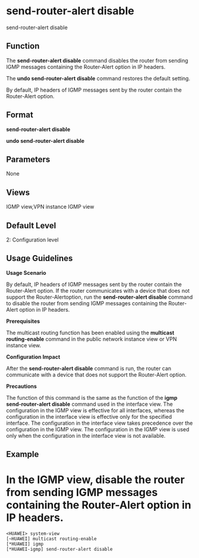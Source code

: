 send-router-alert disable
=========================

send-router-alert disable

Function
--------



The **send-router-alert disable** command disables the router from sending IGMP messages containing the Router-Alert option in IP headers.

The **undo send-router-alert disable** command restores the default setting.



By default, IP headers of IGMP messages sent by the router contain the Router-Alert option.


Format
------

**send-router-alert disable**

**undo send-router-alert disable**


Parameters
----------

None

Views
-----

IGMP view,VPN instance IGMP view


Default Level
-------------

2: Configuration level


Usage Guidelines
----------------

**Usage Scenario**

By default, IP headers of IGMP messages sent by the router contain the Router-Alert option. If the router communicates with a device that does not support the Router-Alertoption, run the **send-router-alert disable** command to disable the router from sending IGMP messages containing the Router-Alert option in IP headers.

**Prerequisites**

The multicast routing function has been enabled using the **multicast routing-enable** command in the public network instance view or VPN instance view.

**Configuration Impact**

After the **send-router-alert disable** command is run, the router can communicate with a device that does not support the Router-Alert option.

**Precautions**

The function of this command is the same as the function of the **igmp send-router-alert disable** command used in the interface view. The configuration in the IGMP view is effective for all interfaces, whereas the configuration in the interface view is effective only for the specified interface. The configuration in the interface view takes precedence over the configuration in the IGMP view. The configuration in the IGMP view is used only when the configuration in the interface view is not available.


Example
-------

# In the IGMP view, disable the router from sending IGMP messages containing the Router-Alert option in IP headers.
```
<HUAWEI> system-view
[~HUAWEI] multicast routing-enable
[*HUAWEI] igmp
[*HUAWEI-igmp] send-router-alert disable

```